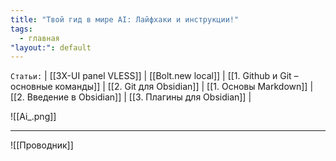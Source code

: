 ```yaml
---
title: "Твой гид в мире AI: Лайфхаки и инструкции!"
tags:
  - главная
"layout:": default
---
```

`Статьи:` | [[3X-UI panel VLESS]] | [[Bolt.new local]] | [[1. Github и Git – основные команды]] | [[2. Git для Obsidian]] | [[1. Основы Markdown]] | [[2. Введение в Obsidian]] | [[3. Плагины для Obsidian]] |

![[Ai_.png]]
___
![[Проводник]]